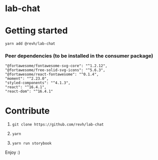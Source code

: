 # lab-chat

# Getting started

`yarn add @revh/lab-chat`

### Peer dependencies (to be installed in the consumer package)
    "@fortawesome/fontawesome-svg-core": "^1.2.12",
    "@fortawesome/free-solid-svg-icons": "^5.6.3",
    "@fortawesome/react-fontawesome": "^0.1.4",
    "moment": "^2.23.0",
    "styled-components": "^4.1.3",
    "react": "^16.4.1",
    "react-dom": "^16.4.1"

# Contribute

1. `git clone https://github.com/revh/lab-chat`

2. `yarn`

3. `yarn run storybook`

Enjoy :)
